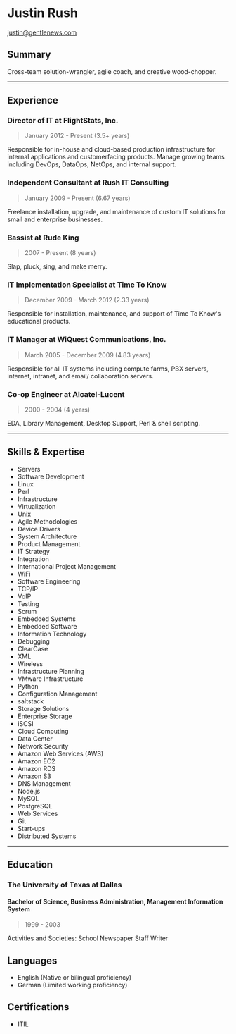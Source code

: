 # Justin Rush
<justin@gentlenews.com>

## Summary

Cross-team solution-wrangler, agile coach, and creative wood-chopper.

---

## Experience

### Director of IT at FlightStats, Inc.
> January 2012 - Present (3.5+ years)

Responsible for in-house and cloud-based production infrastructure for internal applications and customerfacing
products. Manage growing teams including DevOps, DataOps, NetOps, and internal support.

### Independent Consultant at Rush IT Consulting
> January 2009 - Present (6.67 years)

Freelance installation, upgrade, and maintenance of custom IT solutions for small and enterprise businesses.

### Bassist at Rude King
> 2007 - Present (8 years)

Slap, pluck, sing, and make merry.


### IT Implementation Specialist at Time To Know
> December 2009 - March 2012 (2.33 years)

Responsible for installation, maintenance, and support of Time To Know's educational products.

### IT Manager at WiQuest Communications, Inc.
> March 2005 - December 2009 (4.83 years)

Responsible for all IT systems including compute farms, PBX servers, internet, intranet, and email/
collaboration servers.

### Co-op Engineer at Alcatel-Lucent
> 2000 - 2004 (4 years)

EDA, Library Management, Desktop Support, Perl & shell scripting.

---

## Skills & Expertise
* Servers
* Software Development
* Linux
* Perl
* Infrastructure
* Virtualization
* Unix
* Agile Methodologies
* Device Drivers
* System Architecture
* Product Management
* IT Strategy
* Integration
* International Project Management
* WiFi
* Software Engineering
* TCP/IP
* VoIP
* Testing
* Scrum
* Embedded Systems
* Embedded Software
* Information Technology
* Debugging
* ClearCase
* XML
* Wireless
* Infrastructure Planning
* VMware Infrastructure
* Python
* Configuration Management
* saltstack
* Storage Solutions
* Enterprise Storage
* iSCSI
* Cloud Computing
* Data Center
* Network Security
* Amazon Web Services (AWS)
* Amazon EC2
* Amazon RDS
* Amazon S3
* DNS Management
* Node.js
* MySQL
* PostgreSQL
* Web Services
* Git
* Start-ups
* Distributed Systems

---

## Education
### The University of Texas at Dallas
#### Bachelor of Science, Business Administration, Management Information System
> 1999 - 2003

Activities and Societies: School Newspaper Staff Writer


## Languages
* English (Native or bilingual proficiency)
* German (Limited working proficiency)

## Certifications
* ITIL
 

